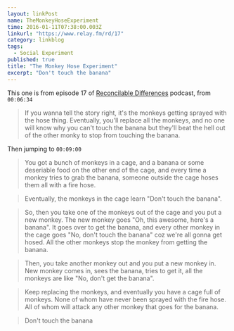 ```yaml
---
layout: linkPost
name: TheMonkeyHoseExperiment
time: 2016-01-11T07:38:00.003Z
linkurl: "https://www.relay.fm/rd/17"
category: linkblog
tags: 
  - Social Experiment
published: true
title: "The Monkey Hose Experiment"
excerpt: "Don't touch the banana"
---
```


This one is from episode 17 of [Reconcilable Differences](https://www.relay.fm/rd/) podcast, from <code>00:06:34</code>

<blockquote>
If you wanna tell the story right, it's the monkeys getting sprayed with the hose thing. Eventually, you'll replace all the monkeys, and no one will know why you can't touch the banana but they'll beat the hell out of the other monky to stop from touching the banana.
</blockquote>

Then jumping to <code>00:09:00</code>

<blockquote>
	You got a bunch of monkeys in a cage, and a banana or some deseriable food on the other end of the cage, and every time a monkey tries to grab the banana, someone outside the cage hoses them all with a fire hose.
</blockquote>

<blockquote>
	Eventually, the monkeys in the cage learn "Don't touch the banana".
</blockquote>

<blockquote>
So, then you take one of the monkeys out of the cage and you put a new monkey. The new monkey goes "Oh, this awesome, here's a banana". It goes over to get the banana, and every other monkey in the cage goes "No, don't touch the banana" coz we're all gonna get hosed. All the other monkeys stop the monkey from getting the banana.
</blockquote>

<blockquote>
	Then, you take another monkey out and you put a new monkey in. New monkey comes in, sees the banana, tries to get it, all the monkeys are like "No, don't get the banana".
</blockquote>

<blockquote>
	Keep replacing the monkeys, and eventually you have a cage full of monkeys. None of whom have never been sprayed with the fire hose. All of whom will attack any other monkey that goes for the banana.
</blockquote>

<blockquote>
	Don't touch the banana
</blockquote>



